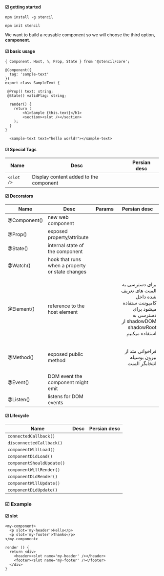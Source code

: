 #### ☑ getting started
```
npm install -g stencil
```
```
npm init stencil
```
We want to build a reusable component so we will choose the third option, **component**.


#### ☑ basic usage
```
{ Component, Host, h, Prop, State } from '@stencil/core';

@Component({
  tag: 'sample-text'
})
export class SampleText {

 @Prop() text: string;
 @State() validFlag: string;

  render() {
    return (
        <h1>Sample {this.text}</h1>
        <section><slot /></section>
    );
  }
}
```
```
  <sample-text text="hello world!"></sample-text>
```

#### ☑ Special Tags
|Name|Desc|Persian desc|
|-|-|-|
|```<slot />```|Display content added to the component ||

#### ☑ Decorators
|Name|Desc|Params|Persian desc|
|-|-|-|-|
|@Component()|new web component|||
|@Prop()|exposed property/attribute|||
|@State()|internal state of the component|||
|@Watch()|hook that runs when a property or state changes|||
|@Element()| reference to the host element||<p dir='rtl' align='right'>برای دسترسی به المنت های تعریف شده داخل کامپوننت ستفاده میشود  برای دسترسی به shadowDOM از shadowRoot استفاده میکنیم</p>|
|@Method()| exposed public method||<p dir='rtl'  align='right'>فراخوانی متد از بیرون بوسیله انتخابگر المنت</p>|
|@Event()|DOM event the component might emit|||
|@Listen()|listens for DOM events|||

#### ☑ Lifecycle
|Name|Desc|Persian desc|
|-|-|-|
| ```connectedCallback()	 ```|||
| ```disconnectedCallback()	 ```|||
| ```componentWillLoad()	 ```|||
| ```componentDidLoad()		 ```|||
| ```componentShouldUpdate() ```|||
| ```componentWillRender()	 ```|||
| ```componentDidRender()	 ```|||
| ```componentWillUpdate()	 ```|||
| ```componentDidUpdate()    ```|||



### ☑ Example
#### ☑ slot
```
<my-component>
  <p slot='my-header'>Hello</p>
  <p slot='my-footer'>Thanks</p>
</my-component>
```
```
render () {
  return <div>
    <header><slot name='my-header' /></header>
    <footer><slot name='my-footer' /></footer>
  </div>
}
```

